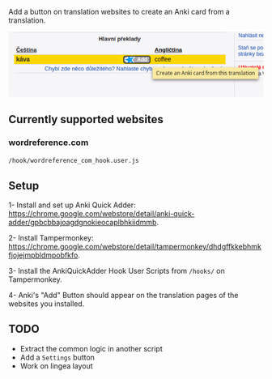 Add a button on translation websites to create an Anki card from a translation.

![Screenshot](/doc/images/screenshot.png)

## Currently supported websites

### wordreference.com

  `/hook/wordreference_com_hook.user.js`


## Setup

1- Install and set up Anki Quick Adder: https://chrome.google.com/webstore/detail/anki-quick-adder/gpbcbbajoagdgnokieocaplbhkiidmmb.

2- Install Tampermonkey: https://chrome.google.com/webstore/detail/tampermonkey/dhdgffkkebhmkfjojejmpbldmpobfkfo.

3- Install the AnkiQuickAdder Hook User Scripts from `/hooks/` on Tampermonkey.

4- Anki's "Add" Button should appear on the translation pages of the websites you installed.


## TODO

* Extract the common logic in another script
* Add a `Settings` button
* Work on lingea layout
